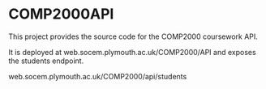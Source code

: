 # COMP2000API
This project provides the source code for the COMP2000 coursework API.  

It is deployed at web.socem.plymouth.ac.uk/COMP2000/API and exposes the students endpoint.

web.socem.plymouth.ac.uk/COMP2000/api/students
